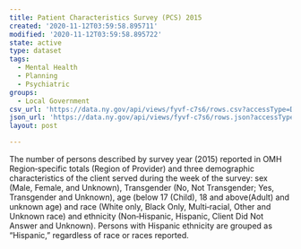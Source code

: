 ```yaml
---
title: Patient Characteristics Survey (PCS) 2015
created: '2020-11-12T03:59:58.895711'
modified: '2020-11-12T03:59:58.895722'
state: active
type: dataset
tags:
  - Mental Health
  - Planning
  - Psychiatric
groups:
  - Local Government
csv_url: 'https://data.ny.gov/api/views/fyvf-c7s6/rows.csv?accessType=DOWNLOAD'
json_url: 'https://data.ny.gov/api/views/fyvf-c7s6/rows.json?accessType=DOWNLOAD'
layout: post

---
```

The number of persons described by survey year (2015)
reported in OMH Region‐specific totals (Region of Provider)
and three demographic characteristics of the client served
during the week of the survey: sex (Male, Female, and Unknown), Transgender (No, Not Transgender; Yes, Transgender and Unknown), age (below 17 (Child), 18 and above(Adult) and unknown age) and race (White only, Black Only, Multi‐racial, Other and Unknown race) and ethnicity (Non‐Hispanic, Hispanic, Client Did Not Answer and Unknown). Persons with Hispanic ethnicity are grouped as “Hispanic,” regardless of race or races reported.

